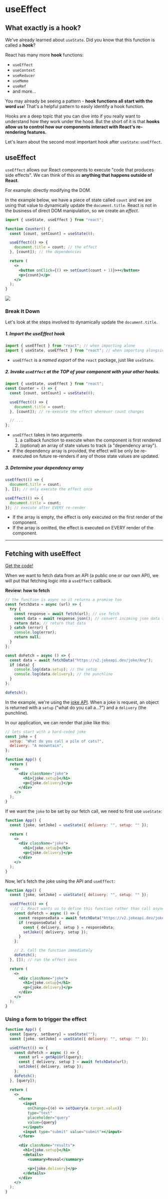 # useEffect

## What exactly is a hook?

We've already learned about `useState`. Did you know that this function is called a **hook**?

React has many more **hook** functions:

- `useEffect`
- `useContext`
- `useReducer`
- `useMemo`
- `useRef`
- and more...

You may already be seeing a pattern - **hook functions all start with the word `use`**! That's a helpful pattern to easily identify a hook function.

Hooks are a deep topic that you can dive into if you really want to understand how they work under the hood. But the short of it is that **hooks allow us to control how our components interact with React's re-rendering features.**

Let's learn about the second most important hook after `useState`: `useEffect`.

## useEffect

`useEffect` allows our React components to execute "code that produces side effects". We can think of this as **anything that happens outside of React**.

For example: directly modifying the DOM.

In the example below, we have a piece of state called `count` and we are using that value to dynamically update the `document.title`. React is not in the business of direct DOM manipulation, so we create an _effect_.

```jsx
import { useState, useEffect } from "react";

function Counter() {
  const [count, setCount] = useState(0);

  useEffect(() => {
    document.title = count; // the effect
  }, [count]); // the dependencies

  return (
    <>
      <button onClick={() => setCount(count + 1)}>+</button>
      <p>{count}</p>
    </>
  );
}
```

![](https://github.com/The-Marcy-Lab-School/Fall-2022-Curriculum-BMC/raw/main/se-unit-8/lesson-3-useEffect-async/notes-img/useEffect-render-cycle.svg)

### Break It Down

Let's look at the steps involved to dynamically update the `document.title`.

##### 1. Import the useEffect hook

```jsx
import { useEffect } from "react"; // when importing alone
import { useState, useEffect } from "react"; // when importing alongside other named exports
```

- `useEffect` is a _named export_ of the `react` package, just like `useState`.

##### 2. Invoke `useEffect` at the TOP of your component with your other hooks.

```jsx
import { useState, useEffect } from "react";
const Counter = () => {
  const [count, setCount] = useState(0);

  useEffect(() => {
    document.title = count;
  }, [count]); // re-execute the effect whenever count changes

  // ...
};
```

- `useEffect` takes in two arguments
  1. a callback function to execute when the component is first rendered
  2. (optional) an array of state values to track (a "dependency array").
- If the dependency array is provided, the effect will be only be re-executed on future re-renders if any of those state values are updated.

##### 3. Determine your dependency array

```jsx
useEffect(() => {
  document.title = count;
}, []); // only execute the effect once

useEffect(() => {
  document.title = count;
}); // execute after EVERY re-render
```

- If the array is empty, the effect is only executed on the first render of the component.
- If the array is omitted, the effect is executed on EVERY render of the component.

---

## Fetching with useEffect

[Get the code!](https://github.com/The-Marcy-Lab-School/react-useEffect-fetch-example)

When we want to fetch data from an API (a public one or our own API), we will put that fetching logic into a `useEffect` callback.

**Review: how to fetch**

```js
// the function is async so it returns a promise too
const fetchData = async (url) => {
  try {
    const response = await fetch(url); // use fetch
    const data = await response.json(); // convert incoming json data to js object
    return data; // return that data
  } catch (error) {
    console.log(error);
    return null;
  }
};

const doFetch = async () => {
  const data = await fetchData("https://v2.jokeapi.dev/joke/Any");
  if (data) {
    console.log(data.setup); // the setup
    console.log(data.delivery); // the punchline
  }
};

doFetch();
```

In the example, we're using the [joke API](https://sv443.net/jokeapi/v2/). When a joke is request, an object is returned with a `setup` ("what do you call a...?") and a `delivery` (the punchline).

In our application, we can render that joke like this:

```jsx
// lets start with a hard-coded joke
const joke = {
  setup: "What do you call a pile of cats?",
  delivery: "A meowntain",
};

function App() {
  return (
    <>
      <div className="joke">
        <h1>{joke.setup}</h1>
        <p>{joke.delivery}</p>
      </div>
    </>
  );
}
```

If we want the `joke` to be set by our fetch call, we need to first use `useState`:

```jsx
function App() {
  const [joke, setJoke] = useState({ delivery: "", setup: "" });

  return (
    <>
      <div className="joke">
        <h1>{joke.setup}</h1>
        <p>{joke.delivery}</p>
      </div>
    </>
  );
}
```

Now, let's fetch the joke using the API and `useEffect`:

```jsx
function App() {
  const [joke, setJoke] = useState({ delivery: "", setup: "" });

  useEffect(() => {
    // 1. React wants us to define this function rather than call async code directly
    const doFetch = async () => {
      const responseData = await fetchData("https://v2.jokeapi.dev/joke/Any");
      if (responseData) {
        const { delivery, setup } = responseData;
        setJoke({ delivery, setup });
      }
    };

    // 2. Call the function immediately
    doFetch();
  }, []); // run the effect once

  return (
    <>
      <div className="joke">
        <h1>{joke.setup}</h1>
        <p>{joke.delivery}</p>
      </div>
    </>
  );
}
```

### Using a form to trigger the effect

```jsx
function App() {
  const [query, setQuery] = useState("");
  const [joke, setJoke] = useState({ delivery: "", setup: "" });

  useEffect(() => {
    const doFetch = async () => {
      const url = getApiUrl(query);
      const { delivery, setup } = await fetchData(url);
      setJoke({ delivery, setup });
    };
    doFetch();
  }, [query]);

  return (
    <>
      <form>
        <input
          onChange={(e) => setQuery(e.target.value)}
          type="text"
          placeholder="query"
          value={query}
        ></input>
        <input type="submit" value="submit"></input>
      </form>

      <div className="results">
        <h1>{joke.setup}</h1>
        <details>
          <summary>Reveal</summary>

          <p>{joke.delivery}</p>
        </details>
      </div>
    </>
  );
}
```